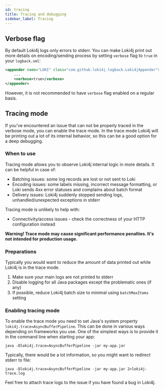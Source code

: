 ```yaml
---
id: tracing
title: Tracing and debugging
sidebar_label: Tracing
---
```


## Verbose flag

By default Loki4j logs only errors to stderr.
You can make Loki4j print out more details on encoding/sending process by setting `verbose` flag to `true` in your `logback.xml`:

```xml
<appender name="LOKI" class="com.github.loki4j.logback.Loki4jAppender">
    ...
    <verbose>true</verbose>
</appender>
```

However, it is not recommended to have `verbose` flag enabled on a regular basis.

## Tracing mode

If you've encountered an issue that can not be properly traced in the verbose mode, you can enable the trace mode.
In the trace mode Loki4j will be printing out a lot of its internal behavior, so this can be a good option for a deep debugging.

### When to use

Tracing mode allows you to observe Loki4j internal logic in more details.
It can be helpful in case of:

- Batching issues: some log records are lost or not sent to Loki
- Encoding issues: some labels missing, incorrect message formatting, or Loki sends 4xx error statuses and complains about batch format
- Delivery issues: Loki4j suddenly stopped sending logs, unhandled/unexpected exceptions in stderr

Tracing mode is unlikely to help with:

- Connectivity/access issues - check the correctness of your HTTP configuration instead 

**Warning! Trace mode may cause significant performance penalties. It's not intended for production usage.**

### Preparations

Typically you would want to reduce the amount of data printed out while Loki4j is in the trace mode.

1. Make sure your main logs are not printed to stderr
2. Disable logging for all Java packages except the problematic ones (if any)
3. If possible, reduce Loki4j batch size to minimal using `batchMaxItems` setting

### Enabling tracing mode

To enable the trace mode you need to set Java's system property `loki4j.trace=AsyncBufferPipeline`.
This can be done in various ways depending on frameworks you use.
One of the simplest ways is to provide it in the command line when starting your app:

```
java -Dloki4j.trace=AsyncBufferPipeline -jar my-app.jar
```

Typically, there would be a lot information, so you might want to redirect stderr to file:

```
java -Dloki4j.trace=AsyncBufferPipeline -jar my-app.jar 2>loki4j-trace.log
```

Feel free to attach trace logs to the issue if you have found a bug in Loki4j.